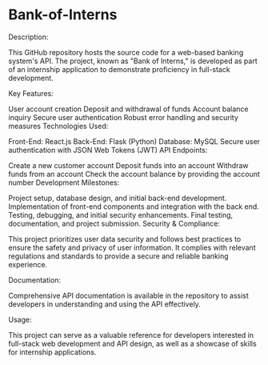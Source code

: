# Bank-of-Interns
Description:

This GitHub repository hosts the source code for a web-based banking system's API. The project, known as "Bank of Interns," is developed as part of an internship application to demonstrate proficiency in full-stack development.

Key Features:

User account creation
Deposit and withdrawal of funds
Account balance inquiry
Secure user authentication
Robust error handling and security measures
Technologies Used:

Front-End: React.js
Back-End: Flask (Python)
Database: MySQL
Secure user authentication with JSON Web Tokens (JWT)
API Endpoints:

Create a new customer account
Deposit funds into an account
Withdraw funds from an account
Check the account balance by providing the account number
Development Milestones:

Project setup, database design, and initial back-end development.
Implementation of front-end components and integration with the back end.
Testing, debugging, and initial security enhancements.
Final testing, documentation, and project submission.
Security & Compliance:

This project prioritizes user data security and follows best practices to ensure the safety and privacy of user information. It complies with relevant regulations and standards to provide a secure and reliable banking experience.

Documentation:

Comprehensive API documentation is available in the repository to assist developers in understanding and using the API effectively.

Usage:

This project can serve as a valuable reference for developers interested in full-stack web development and API design, as well as a showcase of skills for internship applications.
